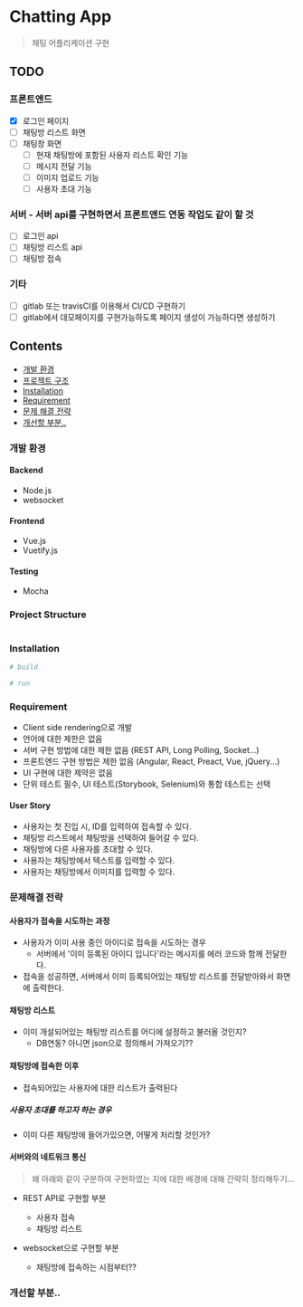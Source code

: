 # Chatting App
> 채팅 어플리케이션 구현

## TODO

### 프론트앤드

- [x] 로그인 페이지
- [ ] 채팅방 리스트 화면
- [ ] 채팅창 화면
  - [ ] 현재 채팅방에 포함된 사용자 리스트 확인 기능
  - [ ] 메시지 전달 기능
  - [ ] 이미지 업로드 기능
  - [ ] 사용자 초대 기능

### 서버 - 서버 api를 구현하면서 프론트앤드 연동 작업도 같이 할 것

- [ ] 로그인 api
- [ ] 채팅방 리스트 api
- [ ] 채팅방 접속

### 기타

- [ ] gitlab 또는 travisCI를 이용해서 CI/CD 구현하기
- [ ] gitlab에서 데모페이지를 구현가능하도록 페이지 생성이 가능하다면 생성하기

## Contents

- [개발 환경](#configuration)
- [프로젝트 구조](#structure)
- [Installation](#installation)
- [Requirement](#requirement)
- [문제 해결 전략](#solution)
- [개선할 부분..](#more)

### 개발 환경 <a id="configuration"></a>

#### Backend

- Node.js
- websocket

#### Frontend

- Vue.js
- Vuetify.js

#### Testing

- Mocha

### Project Structure <a id="structure"></a>

```bash
```

### Installation <a id="installation"></a>

```bash
# build

# run
```

### Requirement <a id="requirement"></a>

- Client side rendering으로 개발
- 언어에 대한 제한은 없음
- 서버 구현 방법에 대한 제한 없음 (REST API, Long Polling, Socket...)
- 프론트엔드 구현 방법은 제한 없음 (Angular, React, Preact, Vue, jQuery...)
- UI 구현에 대한 제약은 없음
- 단위 테스트 필수, UI 테스트(Storybook, Selenium)와 통합 테스트는 선택

#### User Story

- 사용자는 첫 진입 시, ID를 입력하여 접속할 수 있다.
- 채팅방 리스트에서 채팅방을 선택하여 들어갈 수 있다.
- 채팅방에 다른 사용자를 초대할 수 있다.
- 사용자는 채팅방에서 텍스트를 입력할 수 있다.
- 사용자는 채팅방에서 이미지를 입력할 수 있다.

### 문제해결 전략 <a id="solution"></a>

#### 사용자가 접속을 시도하는 과정

- 사용자가 이미 사용 중인 아이디로 접속을 시도하는 경우
  - 서버에서 '이미 등록된 아이디 입니다'라는 메시지를 에러 코드와 함께 전달한다.
- 접속을 성공하면, 서버에서 이미 등록되어있는 채팅방 리스트를 전달받아와서 화면에 출력한다.

#### 채팅방 리스트

- 이미 개설되어있는 채팅방 리스트를 어디에 설정하고 불러올 것인지?
  - DB연동? 아니면 json으로 정의해서 가져오기??

#### 채팅방에 접속한 이후

- 접속되어있는 사용자에 대한 리스트가 출력된다

##### 사용자 초대를 하고자 하는 경우

- 이미 다른 채팅방에 들어가있으면, 어떻게 처리할 것인가?

#### 서버와의 네트워크 통신

> 왜 아래와 같이 구분하여 구현하였는 지에 대한 배경에 대해 간략히 정리해두기...

- REST API로 구현할 부분
  - 사용자 접속
  - 채팅방 리스트

- websocket으로 구현할 부분
  - 채팅방에 접속하는 시점부터??

### 개선할 부분.. <a id="more"></a>
